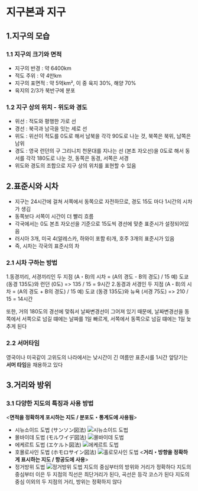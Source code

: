 # 지구본과 지구
## 1.지구의 모습
### 1.1 지구의 크기와 면적
* 지구의 반경 : 약 6400km
* 적도 주위 : 약 4만km
* 지구의 표면적 : 약 5억km², 이 중 육지 30%, 해양 70%
* 육지의 2/3가 북반구에 분포
### 1.2 지구 상의 위치 - 위도와 경도
* 위선 : 적도와 평행한 가로 선
* 경선 : 북극과 남극을 잇는 세로 선
* 위도 : 위선이 적도를 0도로 해서 남북을 각각 90도로 나눈 것, 북쪽은 북위, 남쪽은 남위
* 경도 : 영국 런던의 구 그리니치 천문대를 지나는 선 (본초 자오선)을 0도로 해서 동서를 각각 180도로 나눈 것, 동쪽은 동경, 서쪽은 서경
* 위도와 경도의 조합으로 지구 상의 위치를 표현할 수 있음
## 2.표준시와 시차
* 지구는 24시간에 걸쳐 서쪽에서 동쪽으로 자전하므로, 경도 15도 마다 1시간의 시차가 생김
* 동쪽보다 서쪽이 시간이 더 빨리 흐름
* 각국에서는 0도 본초 자오선을 기준으로 15도씩 경선에 맞춘 표준시가 설정되어있음
* 러시아 3개, 미국 4(알레스카, 하와이 포함 6)개, 호주 3개의 표준시가 있음
* 즉, 시차는 각국의 표준시의 차

### 2.1 시차 구하는 방법
1.동경끼리, 서경끼리인 두 지점 (A・B)의 시차 = (A의 경도 - B의 경도) / 15
	예) 도쿄 (동경 135도)와 런던 (0도) => 135 / 15 = 9시간
2.동경과 서경인 두 지점  (A・B)의 시차 = (A의 경도 + B의 경도) / 15
	예) 도쿄 (동경 135도)와 뉴욕 (서경 75도) => 210 / 15 = 14시간

또한, 거의 180도의 경선에 맞춰서 날짜변경선이 그어져 있기 때문에, 날짜변경선을 동쪽에서 서쪽으로 넘길 떄에는 날짜를 1일 빠르게, 서쪽에서 동쪽으로 넘길 떄에는 1일 늦추게 된다

### 2.2 서머타임
영국이나 미국같이 고위도의 나라에서는 낮시간이 긴 여름만 표준시를 1시간 앞당기는 **서머 타임**을 채용하고 있다

## 3.거리와 방위
### 3.1 다양한 지도의 특징과 사용 방법
<**면적을 정확하게 포시하는 지도 / 분포도・통계도에 사용됨**>
* 시뉴소이드 도법 (サンソン図法)
![시뉴소이드 도법](https://upload.wikimedia.org/wikipedia/commons/thumb/b/b9/Sinusoidal_projection_SW.jpg/675px-Sinusoidal_projection_SW.jpg)
* 몰바이데 도법 (モルワイデ図法)
![몰바이데 도법](https://geo-hs.com/wp-content/uploads/2022/02/%E3%83%A2%E3%83%AB%E3%83%AF%E3%82%A4%E3%83%87-1024x585.png)
* 에케르트 도법 (エケルト図法)
![에케르트 도법](https://upload.wikimedia.org/wikipedia/commons/thumb/f/f1/Map_projection-Eckert_IV.png/450px-Map_projection-Eckert_IV.png)
* 호몰로사인 도법 (ホモロサイン図法)
![홀로모사인 도법](https://upload.wikimedia.org/wikipedia/commons/thumb/f/f2/Goode_homolosine_projection_SW.jpg/1024px-Goode_homolosine_projection_SW.jpg)
<**거리・방향을 정확하게 표시하는 지도 / 항공도에 사용**>
* 정거방위 도법
![정거방위 도법](https://blogimg.goo.ne.jp/user_image/5b/75/25b3343fe29b4569537c6ce8ce2ab236.png)
지도의 중심부터의 방위와 거리가 정확하다
지도의 중심부터 이은 두 지점의 직선은 최단거리가 된다, 곡선은 등각 코스가 된다
지도의 중심 이외의 두 지점의 거리, 방위는 정확하지 않다
